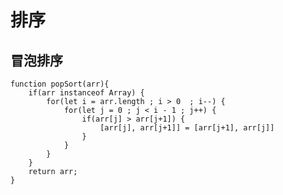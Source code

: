 # 排序


## 冒泡排序


    function popSort(arr){
        if(arr instanceof Array) {
            for(let i = arr.length ; i > 0  ; i--) {
                for(let j = 0 ; j < i - 1 ; j++) {
                    if(arr[j] > arr[j+1]) {
                        [arr[j], arr[j+1]] = [arr[j+1], arr[j]]
                    }
                }
            }
        }
        return arr;
    }   
    